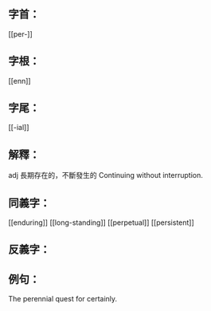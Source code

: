 
## 字首：
[[per-]]

## 字根：
[[enn]]

## 字尾：
[[-ial]]


## 解釋：
adj
長期存在的，不斷發生的
Continuing without interruption.

## 同義字：
[[enduring]]
[[long-standing]]
[[perpetual]]
[[persistent]]

## 反義字：

## 例句：
The perennial quest for certainly.